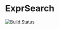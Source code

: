 # ExprSearch

[![Build Status](https://travis-ci.org/sisl/ExprSearch.jl.svg?branch=master)](https://travis-ci.org/sisl/ExprSearch.jl)
